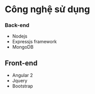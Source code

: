 # Công nghệ sử dụng

### Back-end
- Nodejs
- Expressjs framework
- MongoDB

## Front-end
- Angular 2
- Jquery
- Bootstrap
